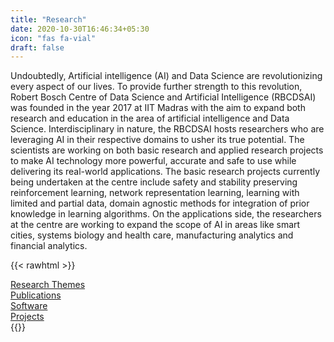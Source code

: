 ```yaml
---
title: "Research"
date: 2020-10-30T16:46:34+05:30
icon: "fas fa-vial"
draft: false
---
```

Undoubtedly, Artificial intelligence (AI) and Data Science are revolutionizing every aspect of our lives. To provide further strength to this revolution, Robert Bosch Centre of Data Science and Artificial Intelligence (RBCDSAI) was founded in the year 2017 at IIT Madras with the aim to expand both research and education in the area of artificial intelligence and Data Science. Interdisciplinary in nature, the RBCDSAI hosts researchers who are leveraging AI in their respective domains to usher its true potential. The scientists are working on both basic research and applied research projects to make AI technology more powerful, accurate and safe to use while delivering its real-world applications. The basic research projects currently being undertaken at the centre include safety and stability preserving reinforcement learning, network representation learning, learning with limited and partial data, domain agnostic methods for integration of prior knowledge in learning algorithms. On the applications side, the researchers at the centre are working to expand the scope of AI in areas like smart cities, systems biology and health care, manufacturing analytics and financial analytics.

{{< rawhtml >}}
<div class="row quick-links-content u-margin-top-small">
  <div class="col-sm-12 col-md-6 ">
    <div class="quick-links">
      <i class="fas fa-vial"></i>
      <a href="/research/">Research Themes</a>
    </div>
  </div>
  <div class="col-sm-12 col-md-6">
    <div class="quick-links">
      <i class="fas fa-file-alt"></i>
      <a href="/publications/">Publications</a>
    </div>
  </div>
  <div class="col-sm-12 col-md-6 ">
    <div class="quick-links">
      <i class="fas fa-keyboard"></i>
      <a href="/software/">Software</a>
    </div>
  </div>
  <div class="col-sm-12 col-md-6 ">
    <div class="quick-links">
      <i class="fas fa-project-diagram"></i>
      <a href="/projects/">Projects</a>
    </div>
  </div>
</div>
{{</ rawhtml >}}